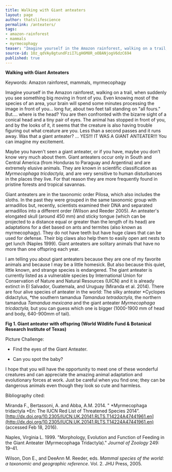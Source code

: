 ```yaml
---
title: Walking with Giant anteaters
layout: page
author: thatslifescience
permalink: /anteaters/
tags:
- amazon-rainforest
- mammals
- myrmecophagy
teaser: "Imagine yourself in the Amazon rainforest, walking on a trail, when suddenly you see something big moving in front of you. Even knowing most of the species of an area, your brain will spend some minutes processing the image in front of you… long fur, about two feet tall standing on all fours.  But…. where is the head?"
source-id: 1Oz_qdVAy8gtundFziI7LgH6M8R_oOBANjogV6dzC694
published: true
---
```

**Walking with Giant Anteaters**

Keywords: Amazon rainforest, mammals, myrmecophagy

Imagine yourself in the Amazon rainforest, walking on a trail, when suddenly you see something big moving in front of you. Even knowing most of the species of an area, your brain will spend some minutes processing the image in front of you… long fur, about two feet tall standing on "all fours."  But…. where is the head? You are then confronted with the bizarre sight of a conical head and a tiny pair of eyes. The animal has stopped in front of you, and by the looks of it, it seems that the creature is also having trouble figuring out what creature are you. Less than a second passes and it runs away. Was that a giant anteater? … YES!!! IT WAS A GIANT ANTEATER!!! You can imagine my excitement. 

Maybe you haven't seen a giant anteater, or if you have, maybe you don’t know very much about them.  Giant anteaters occur only in South and Central America (from Honduras to Paraguay and Argentina) and are extremely elusive animals. They are known in scientific classification as *Myrmecophaga tricdactyla*, and are very sensitive to human disturbances in the places they live. For that reason they are more frequently found in pristine forests and tropical savannas. 

Giant anteaters are in the taxonomic order Pilosa, which also includes the sloths. In the past they were grouped in the same taxonomic group with armadillos but, recently, scientists examined their DNA and separated armadillos into a different order (Wilson and Reeder 2005). An anteater's elongated skull (around 450 mm) and sticky tongue (which can be projected to a distance equal or greater than the length of its head) are adaptations for a diet based on ants and termites (also known as myrmecophagy). They do not have teeth but have huge claws that can be used for defense. Their big claws also help them to easily open ant nests to get lunch (Naples 1999). Giant anteaters are solitary animals that have no more than one offspring each year. 

I am telling you about giant anteaters because they are one of my favorite animals and because I may be a little homesick. But also because this quiet, little known, and strange species is endangered. The giant anteater is currently listed as a vulnerable species by International Union for Conservation of Nature and Natural Resources (UICN) and it is already extinct in El Salvador, Guatemala, and Uruguay (Miranda et al. 2014). There are four alive species of anteater in the world: The silky anteater *Cyclopes didactylus, *the southern tamandua *Tamandua tetradactyla*, the northern tamandua *Tamandua mexicana* and the giant anteater *Myrmecophaga tricdactyla,* but you can guess which one is bigger (1000-1900 mm of head and body, 640-900mm of tail).

**Fig 1. Giant anteater with offspring (World Wildlife Fund & Botanical Research Institute of Texas)**

Picture Challenge:

* Find the eyes of the Giant Anteater.

* Can you spot the baby?

I hope that you will have the opportunity to meet one of these wonderful creatures and can appreciate the amazing animal adaptation and evolutionary forces at work. Just be careful when you find one; they can be dangerous animals even though they look so cute and harmless. 

Bibliography cited:

Miranda F., Bertassoni, A. and Abba, A.M. 2014. " *Myrmecophaga tridactyla *En: The IUCN Red List of Threatened Species 2014”. [http://dx.doi.org/10.2305/IUCN.UK.20141.RLTS.T14224A47441961.en](http://dx.doi.org/10.2305/IUCN.UK.20141.RLTS.T14224A47441961.en) (accessed Feb 18, 2016).

Naples, Virginia L. 1999. "Morphology, Evolution and Function of Feeding in the Giant Anteater (Myrmecophaga Tridactyla)." *Journal of Zoology* 249: 19–41. 

Wilson, Don E., and DeeAnn M. Reeder, eds. *Mammal species of the world: a taxonomic and geographic reference*. Vol. 2. JHU Press, 2005.

